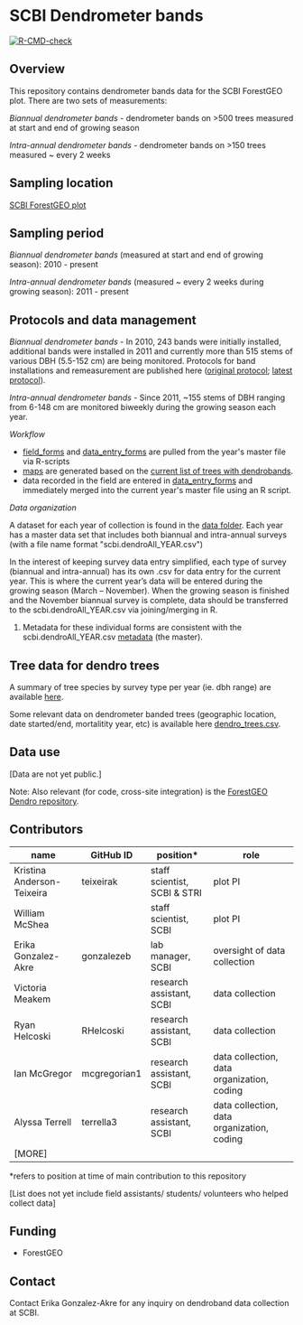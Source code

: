 # SCBI Dendrometer bands

[![R-CMD-check](https://github.com/SCBI-ForestGEO/Dendrobands/workflows/R-CMD-check/badge.svg)](https://github.com/SCBI-ForestGEO/Dendrobands/actions)

## Overview 
This repository contains dendrometer bands data for the SCBI ForestGEO plot. There are two sets of measurements: 

*Biannual dendrometer bands* - dendrometer bands on >500 trees measured at start and end of growing season

*Intra-annual dendrometer bands* - dendrometer bands on >150 trees measured ~ every 2 weeks


## Sampling location
[SCBI ForestGEO plot](https://forestgeo.si.edu/sites/north-america/smithsonian-conservation-biology-institute)


## Sampling period
*Biannual dendrometer bands* (measured at start and end of growing season): 2010 - present

*Intra-annual dendrometer bands* (measured ~ every 2 weeks during growing season): 2011 - present


## Protocols and data management
*Biannual dendrometer bands* - In 2010, 243 bands were initially installed, additional bands were installed in 2011 and currently more than 515 stems of various DBH (5.5-152 cm) are being monitored. Protocols for band installations and remeasurement are published here ([original protocol](https://forestgeo.si.edu/sites/default/files/metal_band_dendrometer_protocol_done_1.pdf); [latest protocol](https://docs.google.com/document/d/1kCG22EAEnOVxw9Z-cPPvrHIzvRFE-j0U7anTmhJbkqM/edit)).

*Intra-annual dendrometer bands* - 
Since 2011, ~155 stems of DBH ranging from 6-148 cm are monitored biweekly during the growing season each year.

*Workflow* 
- [field_forms](https://github.com/SCBI-ForestGEO/Dendrobands/tree/master/resources/field_forms) and [data_entry_forms](https://github.com/SCBI-ForestGEO/Dendrobands/tree/master/resources/data_entry_forms) are pulled from the year's master file via R-scripts
- [maps](https://github.com/SCBI-ForestGEO/Dendrobands/tree/master/resources/maps) are generated based on the [current list of trees with dendrobands](https://github.com/SCBI-ForestGEO/Dendrobands/blob/master/data/dendro_trees.csv). 
- data recorded in the field are entered in [data_entry_forms](https://github.com/SCBI-ForestGEO/Dendrobands/tree/master/resources/data_entry_forms) and immediately merged into the current year's master file using an R script.

*Data organization* 

A dataset for each year of collection is found in the [data folder](https://github.com/SCBI-ForestGEO/Dendrobands/tree/master/data). Each year has a master data set that includes both biannual and intra-annual surveys (with a file name format "scbi.dendroAll_YEAR.csv")

In the interest of keeping survey data entry simplified, each type of survey (biannual and intra-annual) has its own .csv for data entry for the current year. This is where the current year’s data will be entered during the growing season (March – November). When the growing season is finished and the November biannual survey is complete, data should be transferred to the scbi.dendroAll_YEAR.csv via joining/merging in R. 
1.	Metadata for these individual forms are consistent with the scbi.dendroAll_YEAR.csv [metadata](https://github.com/SCBI-ForestGEO/Dendrobands/blob/master/data/metadata/scbi.dendroALL_%5BYEAR%5D_metadata.csv) (the master).

## Tree data for dendro trees
A summary of tree species by survey type per year (ie. dbh range) are available [here](https://github.com/SCBI-ForestGEO/Dendrobands/tree/master/results/dendro_trees_dbhcount).

Some relevant data on dendrometer banded trees (geographic location, date started/end, mortalitity year, etc) is available here [dendro_trees.csv](https://github.com/SCBI-ForestGEO/Dendrobands/blob/master/data/dendro_trees.csv).

## Data use

[Data are not yet public.]


Note: Also relevant (for code, cross-site integration) is the [ForestGEO Dendro repository](https://github.com/forestgeo/dendro).

## Contributors
| name | GitHub ID| position* | role |
| -----| ---- | ---- |---- |
| Kristina Anderson-Teixeira | teixeirak | staff scientist, SCBI & STRI | plot PI |
| William McShea |  | staff scientist, SCBI | plot PI |
| Erika Gonzalez-Akre | gonzalezeb | lab manager, SCBI | oversight of data collection |
| Victoria Meakem |  | research assistant, SCBI |  data collection |
| Ryan Helcoski | RHelcoski | research assistant, SCBI | data collection |
| Ian McGregor | mcgregorian1 | research assistant, SCBI | data collection, data organization, coding |
| Alyssa Terrell | terrella3 | research assistant, SCBI | data collection, data organization, coding |
| [MORE]| | | |
 
*refers to position at time of main contribution to this repository

[List does not yet include field assistants/ students/ volunteers who helped collect data]

## Funding 
- ForestGEO 

## Contact
Contact Erika Gonzalez-Akre for any inquiry on dendroband data collection at SCBI.

